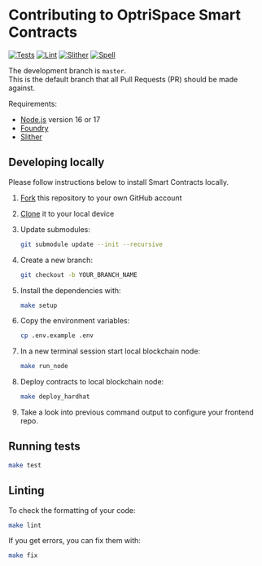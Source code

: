 # Contributing to OptriSpace Smart Contracts

[![Tests](https://github.com/optriment/optrispace-contract-v2/actions/workflows/tests.yml/badge.svg)](https://github.com/optriment/optrispace-contract-v2/actions/workflows/tests.yml)
[![Lint](https://github.com/optriment/optrispace-contract-v2/actions/workflows/lint.yml/badge.svg)](https://github.com/optriment/optrispace-contract-v2/actions/workflows/lint.yml)
[![Slither](https://github.com/optriment/optrispace-contract-v2/actions/workflows/slither.yml/badge.svg)](https://github.com/optriment/optrispace-contract-v2/actions/workflows/slither.yml)
[![Spell](https://github.com/optriment/optrispace-contract-v2/actions/workflows/spell.yml/badge.svg)](https://github.com/optriment/optrispace-contract-v2/actions/workflows/spell.yml)

The development branch is `master`.\
This is the default branch that all Pull Requests (PR) should be made against.

Requirements:

- [Node.js](https://nodejs.org/en/) version 16 or 17
- [Foundry](https://getfoundry.sh)
- [Slither](https://github.com/crytic/slither)

## Developing locally

Please follow instructions below to install Smart Contracts locally.

1. [Fork](https://help.github.com/articles/fork-a-repo/)
   this repository to your own GitHub account

2. [Clone](https://help.github.com/articles/cloning-a-repository/)
   it to your local device

3. Update submodules:

   ```sh
   git submodule update --init --recursive
   ```

4. Create a new branch:

   ```sh
   git checkout -b YOUR_BRANCH_NAME
   ```

5. Install the dependencies with:

   ```sh
   make setup
   ```

6. Copy the environment variables:

   ```sh
   cp .env.example .env
   ```

7. In a new terminal session start local blockchain node:

   ```sh
   make run_node
   ```

8. Deploy contracts to local blockchain node:

   ```sh
   make deploy_hardhat
   ```

9. Take a look into previous command output to configure your frontend repo.

## Running tests

```sh
make test
```

## Linting

To check the formatting of your code:

```sh
make lint
```

If you get errors, you can fix them with:

```sh
make fix
```
